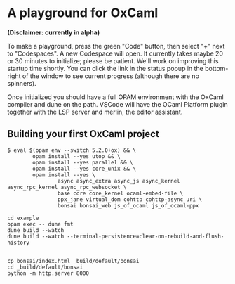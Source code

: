 # A playground for OxCaml

**(Disclaimer: currently in alpha)**

To make a playground, press the green "Code" button, then select "+" next to "Codespaces".  A new Codespace will open.  It currently takes maybe 20 or 30 minutes to initialize; please be patient.  We'll work on improving this startup time shortly.
You can click the link in the status popup in the bottom-right of the window to see current progress (although there are no spinners).

Once initialized you should have a full OPAM environment with the OxCaml compiler and dune on the path.  VSCode will have the OCaml Platform plugin together with the LSP server and merlin, the editor assistant.

## Building your first OxCaml project

```shell
$ eval $(opam env --switch 5.2.0+ox) && \
        opam install --yes utop && \
        opam install --yes parallel && \
        opam install --yes core_unix && \
        opam install --yes \
                async async_extra async_js async_kernel async_rpc_kernel async_rpc_websocket \
                base core core_kernel ocaml-embed-file \
                ppx_jane virtual_dom cohttp cohttp-async uri \
                bonsai bonsai_web js_of_ocaml js_of_ocaml-ppx 

cd example
opam exec -- dune fmt
dune build --watch
dune build --watch --terminal-persistence=clear-on-rebuild-and-flush-history


cp bonsai/index.html _build/default/bonsai
cd _build/default/bonsai
python -m http.server 8000
```
